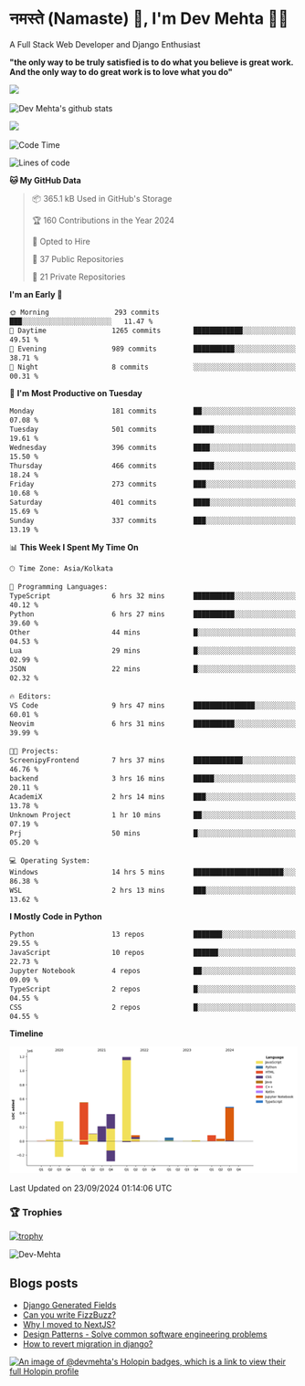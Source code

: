 # नमस्ते (Namaste) :pray:, I'm Dev Mehta :man_technologist:
A Full Stack Web Developer and Django Enthusiast

**"the only way to be truly satisfied is to do what you believe is great work. And the only way to do great work is to love what you do"**

<img src="https://github-readme-stats.vercel.app/api?username=Dev-Mehta&show=reviews,discussions_started,discussions_answered,prs_merged,prs_merged_percentage" />

![Dev Mehta's github stats](https://github-readme-stats.vercel.app/api?username=Dev-Mehta&count_private=true&show_icons=true&theme=nightowl)

<img src="https://komarev.com/ghpvc/?username=Dev-Mehta" />

<!--START_SECTION:waka-->
![Code Time](http://img.shields.io/badge/Code%20Time-372%20hrs%2020%20mins-blue)

![Lines of code](https://img.shields.io/badge/From%20Hello%20World%20I%27ve%20Written-3.5%20million%20lines%20of%20code-blue)

**🐱 My GitHub Data** 

> 📦 365.1 kB Used in GitHub's Storage 
 > 
> 🏆 160 Contributions in the Year 2024
 > 
> 💼 Opted to Hire
 > 
> 📜 37 Public Repositories 
 > 
> 🔑 21 Private Repositories 
 > 
**I'm an Early 🐤** 

```text
🌞 Morning                293 commits         ███░░░░░░░░░░░░░░░░░░░░░░   11.47 % 
🌆 Daytime                1265 commits        ████████████░░░░░░░░░░░░░   49.51 % 
🌃 Evening                989 commits         ██████████░░░░░░░░░░░░░░░   38.71 % 
🌙 Night                  8 commits           ░░░░░░░░░░░░░░░░░░░░░░░░░   00.31 % 
```
📅 **I'm Most Productive on Tuesday** 

```text
Monday                   181 commits         ██░░░░░░░░░░░░░░░░░░░░░░░   07.08 % 
Tuesday                  501 commits         █████░░░░░░░░░░░░░░░░░░░░   19.61 % 
Wednesday                396 commits         ████░░░░░░░░░░░░░░░░░░░░░   15.50 % 
Thursday                 466 commits         █████░░░░░░░░░░░░░░░░░░░░   18.24 % 
Friday                   273 commits         ███░░░░░░░░░░░░░░░░░░░░░░   10.68 % 
Saturday                 401 commits         ████░░░░░░░░░░░░░░░░░░░░░   15.69 % 
Sunday                   337 commits         ███░░░░░░░░░░░░░░░░░░░░░░   13.19 % 
```


📊 **This Week I Spent My Time On** 

```text
🕑︎ Time Zone: Asia/Kolkata

💬 Programming Languages: 
TypeScript               6 hrs 32 mins       ██████████░░░░░░░░░░░░░░░   40.12 % 
Python                   6 hrs 27 mins       ██████████░░░░░░░░░░░░░░░   39.60 % 
Other                    44 mins             █░░░░░░░░░░░░░░░░░░░░░░░░   04.53 % 
Lua                      29 mins             █░░░░░░░░░░░░░░░░░░░░░░░░   02.99 % 
JSON                     22 mins             █░░░░░░░░░░░░░░░░░░░░░░░░   02.32 % 

🔥 Editors: 
VS Code                  9 hrs 47 mins       ███████████████░░░░░░░░░░   60.01 % 
Neovim                   6 hrs 31 mins       ██████████░░░░░░░░░░░░░░░   39.99 % 

🐱‍💻 Projects: 
ScreenipyFrontend        7 hrs 37 mins       ████████████░░░░░░░░░░░░░   46.76 % 
backend                  3 hrs 16 mins       █████░░░░░░░░░░░░░░░░░░░░   20.11 % 
AcademiX                 2 hrs 14 mins       ███░░░░░░░░░░░░░░░░░░░░░░   13.78 % 
Unknown Project          1 hr 10 mins        ██░░░░░░░░░░░░░░░░░░░░░░░   07.19 % 
Prj                      50 mins             █░░░░░░░░░░░░░░░░░░░░░░░░   05.20 % 

💻 Operating System: 
Windows                  14 hrs 5 mins       ██████████████████████░░░   86.38 % 
WSL                      2 hrs 13 mins       ███░░░░░░░░░░░░░░░░░░░░░░   13.62 % 
```

**I Mostly Code in Python** 

```text
Python                   13 repos            ███████░░░░░░░░░░░░░░░░░░   29.55 % 
JavaScript               10 repos            ██████░░░░░░░░░░░░░░░░░░░   22.73 % 
Jupyter Notebook         4 repos             ██░░░░░░░░░░░░░░░░░░░░░░░   09.09 % 
TypeScript               2 repos             █░░░░░░░░░░░░░░░░░░░░░░░░   04.55 % 
CSS                      2 repos             █░░░░░░░░░░░░░░░░░░░░░░░░   04.55 % 
```



**Timeline**

![Lines of Code chart](https://raw.githubusercontent.com/Dev-Mehta/Dev-Mehta/master/assets/bar_graph.png)


 Last Updated on 23/09/2024 01:14:06 UTC
<!--END_SECTION:waka-->

### 🏆 Trophies
[![trophy](https://github-profile-trophy.vercel.app/?username=Dev-Mehta&row=2&column=3&margin-w=15&margin-h=15&no-bg=true&frame=false&theme=onestar)](https://github.com/ryo-ma/github-profile-trophy)

<img align="center" src="https://github-readme-streak-stats.herokuapp.com/?user=Dev-Mehta&" alt="Dev-Mehta" />

## Blogs posts<!-- BLOG-POST-LIST:START -->
- [Django Generated Fields](https://simplifiedweb.netlify.app/django-generated-fields)
- [Can you write FizzBuzz?](https://simplifiedweb.netlify.app/can-you-write-fizzbuzz)
- [Why I moved to NextJS?](https://simplifiedweb.netlify.app/why-i-moved-to-nextjs)
- [Design Patterns - Solve common software engineering problems](https://simplifiedweb.netlify.app/design-patterns-solve-common-software-engineering-problems)
- [How to revert migration in django?](https://simplifiedweb.netlify.app/how-to-revert-migration-in-django)
<!-- BLOG-POST-LIST:END -->

[![An image of @devmehta's Holopin badges, which is a link to view their full Holopin profile](https://holopin.me/devmehta)](https://holopin.io/@devmehta)
